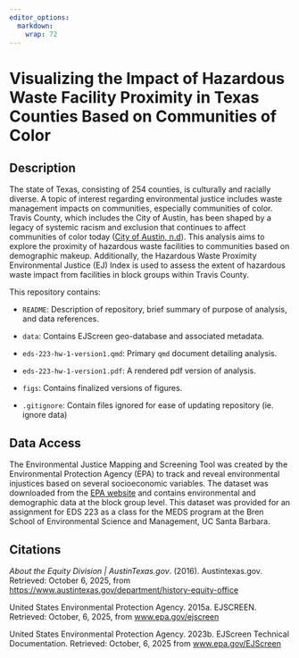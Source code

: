 ```yaml
---
editor_options: 
  markdown: 
    wrap: 72
---
```


# Visualizing the Impact of Hazardous Waste Facility Proximity in Texas Counties Based on Communities of Color

## Description

The state of Texas, consisting of 254 counties, is culturally and
racially diverse. A topic of interest regarding environmental justice
includes waste management impacts on communities, especially communities
of color. Travis County, which includes the City of Austin, has been
shaped by a legacy of systemic racism and exclusion that continues to
affect communities of color today ([City of Austin,
n.d](https://www.austintexas.gov/department/history-equity-office)).
This analysis aims to explore the proximity of hazardous waste
facilities to communities based on demographic makeup. Additionally, the
Hazardous Waste Proximity Environmental Justice (EJ) Index is used to
assess the extent of hazardous waste impact from facilities in block
groups within Travis County.

This repository contains:

-   `README`: Description of repository, brief summary of purpose of
    analysis, and data references.

-   `data`: Contains EJScreen geo-database and associated metadata.

-   `eds-223-hw-1-version1.qmd`: Primary `qmd` document detailing
    analysis.

-   `eds-223-hw-1-version1.pdf`: A rendered pdf version of analysis.

-   `figs`: Contains finalized versions of figures.

-   `.gitignore`: Contain files ignored for ease of updating repository
    (ie. ignore data)

## Data Access

The Environmental Justice Mapping and Screening Tool was created by the
Environmental Protection Agency (EPA) to track and reveal environmental
injustices based on several socioeconomic variables. The dataset was
downloaded from the [EPA
website](https://www.epa.gov/ejscreen/download-ejscreen-data) and
contains environmental and demographic data at the block group level.
This dataset was provided for an assignment for EDS 223 as a class for
the MEDS program at the Bren School of Environmental Science and
Management, UC Santa Barbara.

## Citations

*About the Equity Division \| AustinTexas.gov*. (2016). Austintexas.gov.
Retrieved: October 6, 2025, from
<https://www.austintexas.gov/department/history-equity-office>

United States Environmental Protection Agency. 2015a. EJSCREEN.
Retrieved: October, 6, 2025, from www.epa.gov/ejscreen

United States Environmental Protection Agency. 2023b. EJScreen Technical
Documentation. Retrieved: October, 6, 2025 from www.epa.gov/EJScreen  
